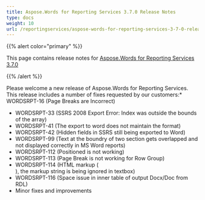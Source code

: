 ```yaml
---
title: Aspose.Words for Reporting Services 3.7.0 Release Notes
type: docs
weight: 10
url: /reportingservices/aspose-words-for-reporting-services-3-7-0-release-notes/
---
```


{{% alert color="primary" %}} 

This page contains release notes for [Aspose.Words for Reporting Services 3.7.0](http://www.aspose.com/downloads/words/reportingservices/new-releases/aspose.words-for-reporting-services-3.7.0/)

{{% /alert %}} 

Please welcome a new release of Aspose.Words for Reporting Services. This release includes a number of fixes requested by our customers:* WORDSRPT-16 (Page Breaks are Incorrect) 

- WORDSRPT-33 (SSRS 2008 Export Error: Index was outside the bounds of the array)
- WORDSRPT-41 (The export to word does not maintain the format)
- WORDSRPT-42 (Hidden fields in SSRS still being exported to Word)
- WORDSRPT-99 (Text at the boundry of two section gets overlapped and not displayed correctly in MS Word reports)
- WORDSRPT-112 (<DocumentLayout>Positioned</DocumentLayout> is not working)
- WORDSRPT-113 (Page Break is not working for Row Group)
- WORDSRPT-114 (HTML markup (<BR>), the markup string is being ignored in textbox)
- WORDSRPT-116 (Space issue in inner table of output Docx/Doc from RDL)
- Minor fixes and improvements

